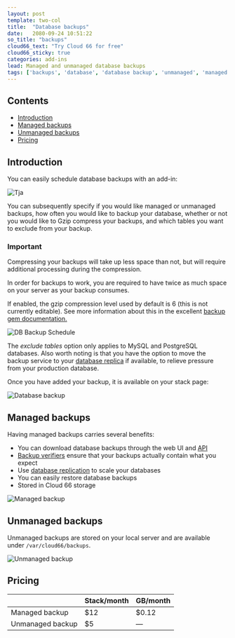 ```yaml
---
layout: post
template: two-col
title:  "Database backups"
date:   2080-09-24 10:51:22
so_title: "backups"
cloud66_text: "Try Cloud 66 for free"
cloud66_sticky: true
categories: add-ins
lead: Managed and unmanaged database backups
tags: ['backups', 'database', 'database backup', 'unmanaged', 'managed']
---
```


<h2>Contents</h2>
<ul class="page-toc">
	<li>
		<a href="#intro">Introduction</a>
	</li>
	<li>
		<a href="#managed">Managed backups</a>
	</li>
	<li>
		<a href="#unmanaged">Unmanaged backups</a>
	</li>
	<li>
		<a href="#pricing">Pricing</a>
	</li>
</ul>

<h2 id="intro">Introduction</h2>
You can easily schedule database backups with an add-in:

![Tja](http://cdn.cloud66.com/images/help/addin_backup.png)

You can subsequently specify if you would like managed or unmanaged backups, how often you would like to backup your database, whether or not you would like to Gzip compress your backups, and which tables you want to exclude from your backup.

<div class="notice">
    <h3>Important</h3>
    <p>Compressing your backups will take up less space than not, but will require additional processing during the compression.</p>
    <p>In order for backups to work, you are required to have twice as much space on your server as your backup consumes.</p>
    <p>If enabled, the gzip compression level used by default is 6 (this is not currently editable). See more information about this in the excellent <a href='https://github.com/meskyanichi/backup/wiki/Compressors' target='_blank'>backup gem documentation.</a></p>
</div>

![DB Backup Schedule](http://cdn.cloud66.com/images/help/addin_example_backup.png)

The <i>exclude tables</i> option only applies to MySQL and PostgreSQL databases. Also worth noting is that you have the option to move the backup service to your [database replica](/stack-features/database-replication.html) if available, to relieve pressure from your production database.

Once you have added your backup, it is available on your stack page:

![Database backup](http://cdn.cloud66.com/images/help/addin_psql_backup.png)

<h2 id="managed">Managed backups</h2>
Having managed backups carries several benefits:

- You can download database backups through the web UI and [API](/api/basics/basics.html)
- [Backup verifiers](/stack-features/backup-verifiers.html) ensure that your backups actually contain what you expect
- Use [database replication](/stack-features/database-replication.html) to scale your databases
- You can easily restore database backups
- Stored in Cloud 66 storage

![Managed backup](http://cdn.cloud66.com/images/help/addin_psql_backups.png)

<h2 id="unmanaged">Unmanaged backups</h2>

Unmanaged backups are stored on your local server and are available under `/var/cloud66/backups`.

![Unmanaged backup](http://cdn.cloud66.com/images/help/addin_psql_unmanaged.png)

<h2 id="pricing">Pricing</h2>

<table class='table table-bordered table-striped table-small'>
    <thead>
        <tr>
            <th align="center"></th>
            <th align="center">Stack/month</th>
            <th align="center">GB/month</th>
        </tr>
    </thead>
    <tbody>
        <tr>
            <td>Managed backup</td>
            <td>$12</td>
            <td>$0.12</td>
        </tr>
        <tr>
            <td>Unmanaged backup</td>
            <td>$5</td>
            <td>&mdash;</td>
        </tr>
    </tbody>
</table>
